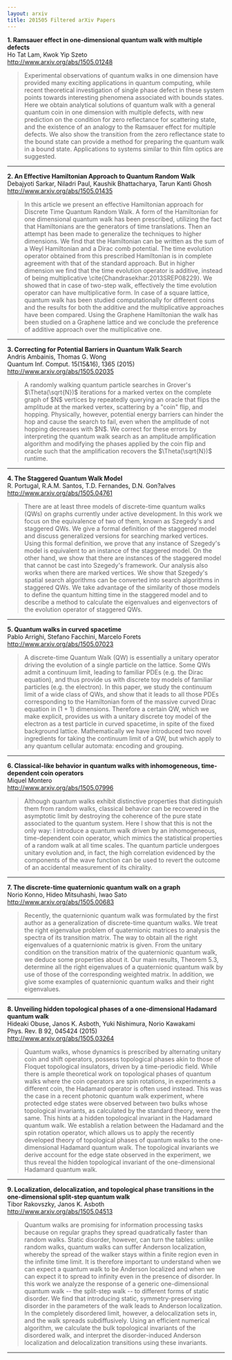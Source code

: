 ```yaml
---
layout: arxiv
title: 201505 Filtered arXiv Papers
---
```


**1.    Ramsauer effect in one-dimensional quantum walk with multiple defects**  
Ho Tat Lam, Kwok Yip Szeto  
http://www.arxiv.org/abs/1505.01248  
<blockquote>
<p>
Experimental observations of quantum walks in one dimension have provided many exciting applications in quantum computing, while recent theoretical investigation of single phase defect in these system points towards interesting phenomena associated with bounds states. Here we obtain analytical solutions of quantum walk with a general quantum coin in one dimension with multiple defects, with new prediction on the condition for zero reflectance for scattering state, and the existence of an analogy to the Ramsauer effect for multiple defects. We also show the transition from the zero reflectance state to the bound state can provide a method for preparing the quantum walk in a bound state. Applications to systems similar to thin film optics are suggested.
</p>
</blockquote>

------

**2.    An Effective Hamiltonian Approach to Quantum Random Walk**  
Debajyoti Sarkar, Niladri Paul, Kaushik Bhattacharya, Tarun Kanti Ghosh  
http://www.arxiv.org/abs/1505.01435  
<blockquote>
<p>
In this article we present an effective Hamiltonian approach for Discrete Time Quantum Random Walk. A form of the Hamiltonian for one dimensional quantum walk has been prescribed, utilizing the fact that Hamiltonians are the generators of time translations. Then an attempt has been made to generalize the techniques to higher dimensions. We find that the Hamiltonian can be written as the sum of a Weyl Hamiltonian and a Dirac comb potential. The time evolution operator obtained from this prescribed Hamiltonian is in complete agreement with that of the standard approach. But in higher dimension we find that the time evolution operator is additive, instead of being multiplicative \cite{Chandrasekhar:2013SREP08229}. We showed that in case of two-step walk, effectively the time evolution operator can have multiplicative form. In case of a square lattice, quantum walk has been studied computationally for different coins and the results for both the additive and the multiplicative approaches have been compared. Using the Graphene Hamiltonian the walk has been studied on a Graphene lattice and we conclude the preference of additive approach over the multiplicative one.
</p>
</blockquote>

------

**3.    Correcting for Potential Barriers in Quantum Walk Search**  
Andris Ambainis, Thomas G. Wong  
Quantum Inf. Comput. 15(15&16), 1365 (2015)  
http://www.arxiv.org/abs/1505.02035  
<blockquote>
<p>
A randomly walking quantum particle searches in Grover's $\Theta(\sqrt{N})$ iterations for a marked vertex on the complete graph of $N$ vertices by repeatedly querying an oracle that flips the amplitude at the marked vertex, scattering by a "coin" flip, and hopping. Physically, however, potential energy barriers can hinder the hop and cause the search to fail, even when the amplitude of not hopping decreases with $N$. We correct for these errors by interpreting the quantum walk search as an amplitude amplification algorithm and modifying the phases applied by the coin flip and oracle such that the amplification recovers the $\Theta(\sqrt{N})$ runtime.
</p>
</blockquote>

------

**4.    The Staggered Quantum Walk Model**  
R. Portugal, R.A.M. Santos, T.D. Fernandes, D.N. Gon?alves  
http://www.arxiv.org/abs/1505.04761  
<blockquote>
<p>
There are at least three models of discrete-time quantum walks (QWs) on graphs currently under active development. In this work we focus on the equivalence of two of them, known as Szegedy's and staggered QWs. We give a formal definition of the staggered model and discuss generalized versions for searching marked vertices. Using this formal definition, we prove that any instance of Szegedy's model is equivalent to an instance of the staggered model. On the other hand, we show that there are instances of the staggered model that cannot be cast into Szegedy's framework. Our analysis also works when there are marked vertices. We show that Szegedy's spatial search algorithms can be converted into search algorithms in staggered QWs. We take advantage of the similarity of those models to define the quantum hitting time in the staggered model and to describe a method to calculate the eigenvalues and eigenvectors of the evolution operator of staggered QWs.
</p>
</blockquote>

------

**5.    Quantum walks in curved spacetime**  
Pablo Arrighi, Stefano Facchini, Marcelo Forets  
http://www.arxiv.org/abs/1505.07023  
<blockquote>
<p>
A discrete-time Quantum Walk (QW) is essentially a unitary operator driving the evolution of a single particle on the lattice. Some QWs admit a continuum limit, leading to familiar PDEs (e.g. the Dirac equation), and thus provide us with discrete toy models of familiar particles (e.g. the electron). In this paper, we study the continuum limit of a wide class of QWs, and show that it leads to all those PDEs corresponding to the Hamiltonian form of the massive curved Dirac equation in (1 + 1) dimensions. Therefore a certain QW, which we make explicit, provides us with a unitary discrete toy model of the electron as a test particle in curved spacetime, in spite of the fixed background lattice. Mathematically we have introduced two novel ingredients for taking the continuum limit of a QW, but which apply to any quantum cellular automata: encoding and grouping.
</p>
</blockquote>

------

**6.    Classical-like behavior in quantum walks with inhomogeneous, time-dependent coin operators**  
Miquel Montero  
http://www.arxiv.org/abs/1505.07996  
<blockquote>
<p>
Although quantum walks exhibit distinctive properties that distinguish them from random walks, classical behavior can be recovered in the asymptotic limit by destroying the coherence of the pure state associated to the quantum system. Here I show that this is not the only way: I introduce a quantum walk driven by an inhomogeneous, time-dependent coin operator, which mimics the statistical properties of a random walk at all time scales. The quantum particle undergoes unitary evolution and, in fact, the high correlation evidenced by the components of the wave function can be used to revert the outcome of an accidental measurement of its chirality.
</p>
</blockquote>

------

**7.    The discrete-time quaternionic quantum walk on a graph**  
Norio Konno, Hideo Mitsuhashi, Iwao Sato  
http://www.arxiv.org/abs/1505.00683  
<blockquote>
<p>
Recently, the quaternionic quantum walk was formulated by the first author as a generalization of discrete-time quantum walks. We treat the right eigenvalue problem of quaternionic matrices to analysis the spectra of its transition matrix. The way to obtain all the right eigenvalues of a quaternionic matrix is given. From the unitary condition on the transition matrix of the quaternionic quantum walk, we deduce some properties about it. Our main results, Theorem 5.3, determine all the right eigenvalues of a quaternionic quantum walk by use of those of the corresponding weighted matrix. In addition, we give some examples of quaternionic quantum walks and their right eigenvalues.
</p>
</blockquote>

------

**8.    Unveiling hidden topological phases of a one-dimensional Hadamard quantum walk**  
Hideaki Obuse, Janos K. Asboth, Yuki Nishimura, Norio Kawakami  
Phys. Rev. B 92, 045424 (2015)  
http://www.arxiv.org/abs/1505.03264  
<blockquote>
<p>
Quantum walks, whose dynamics is prescribed by alternating unitary coin and shift operators, possess topological phases akin to those of Floquet topological insulators, driven by a time-periodic field. While there is ample theoretical work on topological phases of quantum walks where the coin operators are spin rotations, in experiments a different coin, the Hadamard operator is often used instead. This was the case in a recent photonic quantum walk experiment, where protected edge states were observed between two bulks whose topological invariants, as calculated by the standard theory, were the same. This hints at a hidden topological invariant in the Hadamard quantum walk. We establish a relation between the Hadamard and the spin rotation operator, which allows us to apply the recently developed theory of topological phases of quantum walks to the one-dimensional Hadamard quantum walk. The topological invariants we derive account for the edge state observed in the experiment, we thus reveal the hidden topological invariant of the one-dimensional Hadamard quantum walk.
</p>
</blockquote>

------

**9.    Localization, delocalization, and topological phase transitions in the one-dimensional split-step quantum walk**  
Tibor Rakovszky, Janos K. Asboth  
http://www.arxiv.org/abs/1505.04513  
<blockquote>
<p>
Quantum walks are promising for information processing tasks because on regular graphs they spread quadratically faster than random walks. Static disorder, however, can turn the tables: unlike random walks, quantum walks can suffer Anderson localization, whereby the spread of the walker stays within a finite region even in the infinite time limit. It is therefore important to understand when we can expect a quantum walk to be Anderson localized and when we can expect it to spread to infinity even in the presence of disorder. In this work we analyze the response of a generic one-dimensional quantum walk -- the split-step walk -- to different forms of static disorder. We find that introducing static, symmetry-preserving disorder in the parameters of the walk leads to Anderson localization. In the completely disordered limit, however, a delocalization sets in, and the walk spreads subdiffusively. Using an efficient numerical algorithm, we calculate the bulk topological invariants of the disordered walk, and interpret the disorder-induced Anderson localization and delocalization transitions using these invariants.
</p>
</blockquote>

------

